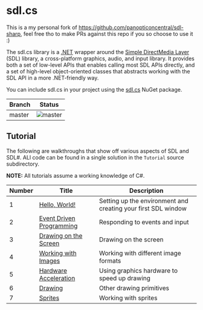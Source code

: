 # sdl.cs

This is a my personal fork of https://github.com/panopticoncentral/sdl-sharp, feel free tho to make PRs against this repo if you so choose to use it :)

The sdl.cs library is a [.NET](https://dotnet.microsoft.com/) wrapper around the [Simple DirectMedia Layer](https://www.libsdl.org/index.php) (SDL) library, a cross-platform graphics, audio, and input library. It provides both a set of low-level APIs that enables calling most SDL APIs directly, and a set of high-level object-oriented classes that abstracts working with the SDL API in a more .NET-friendly way.

You can include sdl.cs in your project using the [sdl.cs](https://www.nuget.org/packages/sdl.cs) NuGet package.

Branch|Status
---|---
master|![master](https://github.com/harry-cpp/sdl.cs/workflows/Continuous%20Integration/badge.svg)

## Tutorial

The following are walkthroughs that show off various aspects of SDL and SDL#. ALl code can be found in a single solution in the `Tutorial` source subdirectory.

**NOTE:** All tutorials assume a working knowledge of C#.

Number | Title | Description
--- | --- | ---
1 | [Hello, World!](src/Tutorial/01_Hello_World/01_Hello_World.md) | Setting up the environment and creating your first SDL window
2 | [Event Driven Programming](src/Tutorial/02_Event_Driven_Programming/02_Event_Driven_Programming.md) | Responding to events and input
3 | [Drawing on the Screen](src/Tutorial/03_Drawing_on_the_Screen/03_Drawing_on_the_Screen.md) | Drawing on the screen
4 | [Working with Images](src/Tutorial/04_Working_with_Images/04_Working_with_Images.md) | Working with different image formats
5 | [Hardware Acceleration](src/Tutorial/05_Hardware_Acceleration/05_Hardware_Acceleration.md) | Using graphics hardware to speed up drawing
6 | [Drawing](src/Tutorial/06_Drawing/06_Drawing.md) | Other drawing primitives
7 | [Sprites](src/Tutorial/07_Sprites/07_Sprites.md) | Working with sprites